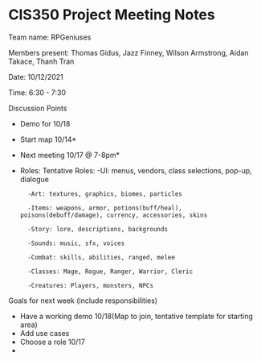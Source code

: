 # CIS350 Project Meeting Notes

Team name: RPGeniuses     


Members present: Thomas Gidus, Jazz Finney, Wilson Armstrong, Aidan Takace, Thanh Tran


Date: 10/12/2021

Time: 6:30 - 7:30

Discussion Points

* Demo for 10/18
* Start map 10/14*
* Next meeting 10/17 @ 7-8pm*
* Roles:
    Tentative Roles:
        -UI: menus, vendors, class selections, pop-up, dialogue

        -Art: textures, graphics, biomes, particles

        -Items: weapons, armor, potions(buff/heal), poisons(debuff/damage), currency, accessories, skins

        -Story: lore, descriptions, backgrounds

        -Sounds: music, sfx, voices
        
        -Combat: skills, abilities, ranged, melee

        -Classes: Mage, Rogue, Ranger, Warrior, Cleric

        -Creatures: Players, monsters, NPCs




Goals for next week (include responsibilities)

* Have a working demo 10/18(Map to join, tentative template for starting area)
* Add use cases
* Choose a role 10/17
* 
